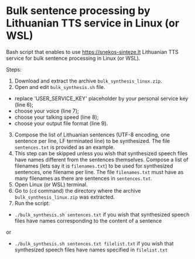 # Bulk sentence processing by Lithuanian TTS service in Linux (or WSL)

Bash script that enables to use https://snekos-sinteze.lt Lithuanian TTS service for bulk sentence processing in Linux (or WSL).

Steps:

1. Download and extract the archive `bulk_synthesis_linux.zip`.
2. Open and edit `bulk_synthesis.sh` file.
- replace 'USER_SERVICE_KEY' placeholder by your personal service key (line 6);
- choose your voice (line 7);
- choose your talking speed (line 8);
- choose your output file format (line 9).
3. Compose the list of Lithuanian sentences (UTF-8 encoding, one sentence per line, LF terminated line) to be synthesized. The file `sentences.txt` is provided as an example.
4. This step can be skipped unless you wish that synthesized speech files have names different from the sentences themselves. Compose a list of filenames (lets say it is `filenames.txt`) to be used for synthesized sentences, one filename per line. The file `filenames.txt` must have as many filenames as there are sentences in `sentences.txt`.
5. Open Linux (or WSL) terminal.
6. Go to (`cd` command) the directory where the archive `bulk_synthesis_linux.zip` was extracted.
7. Run the script:
- `./bulk_synthesis.sh sentences.txt`              if you wish that synthesized speech files have names corresponding to the content of a sentence

or

- `./bulk_synthesis.sh sentences.txt filelist.txt` if you wish that synthesized speech files have names specified in `filelist.txt`
